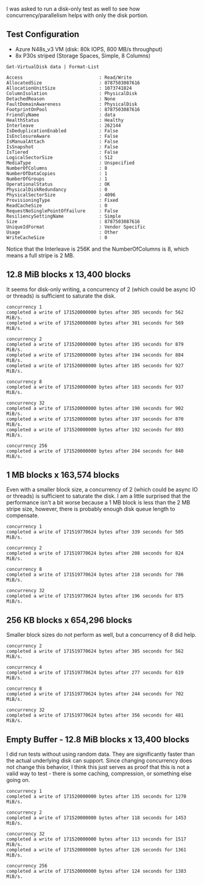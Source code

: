 I was asked to run a disk-only test as well to see how concurrency/parallelism helps with only the disk portion.

## Test Configuration

-   Azure N48s_v3 VM (disk: 80k IOPS, 800 MB/s throughput)
-   8x P30s striped (Storage Spaces, Simple, 8 Columns)

```
Get-VirtualDisk data | Format-List

Access                            : Read/Write
AllocatedSize                     : 8787503087616
AllocationUnitSize                : 1073741824
ColumnIsolation                   : PhysicalDisk
DetachedReason                    : None
FaultDomainAwareness              : PhysicalDisk
FootprintOnPool                   : 8787503087616
FriendlyName                      : data
HealthStatus                      : Healthy
Interleave                        : 262144
IsDeduplicationEnabled            : False
IsEnclosureAware                  : False
IsManualAttach                    : False
IsSnapshot                        : False
IsTiered                          : False
LogicalSectorSize                 : 512
MediaType                         : Unspecified
NumberOfColumns                   : 8
NumberOfDataCopies                : 1
NumberOfGroups                    : 1
OperationalStatus                 : OK
PhysicalDiskRedundancy            : 0
PhysicalSectorSize                : 4096
ProvisioningType                  : Fixed
ReadCacheSize                     : 0
RequestNoSinglePointOfFailure     : False
ResiliencySettingName             : Simple
Size                              : 8787503087616
UniqueIdFormat                    : Vendor Specific
Usage                             : Other
WriteCacheSize                    : 0
```

Notice that the Interleave is 256K and the NumberOfColumns is 8, which means a full stripe is 2 MB.

## 12.8 MiB blocks x 13,400 blocks

It seems for disk-only writing, a concurrency of 2 (which could be async IO or threads) is sufficient to saturate the disk.

```
concurrency 1
completed a write of 171520000000 bytes after 305 seconds for 562 MiB/s.
completed a write of 171520000000 bytes after 301 seconds for 569 MiB/s.

concurrency 2
completed a write of 171520000000 bytes after 195 seconds for 879 MiB/s.
completed a write of 171520000000 bytes after 194 seconds for 884 MiB/s.
completed a write of 171520000000 bytes after 185 seconds for 927 MiB/s.

concurrency 8
completed a write of 171520000000 bytes after 183 seconds for 937 MiB/s.

concurrency 32
completed a write of 171520000000 bytes after 190 seconds for 902 MiB/s.
completed a write of 171520000000 bytes after 197 seconds for 870 MiB/s.
completed a write of 171520000000 bytes after 192 seconds for 893 MiB/s.

concurrency 256
completed a write of 171520000000 bytes after 204 seconds for 840 MiB/s.
```

## 1 MB blocks x 163,574 blocks

Even with a smaller block size, a concurrency of 2 (which could be async IO or threads) is sufficient to saturate the disk. I am a little surprised that the performance isn't a bit worse because a 1 MB block is less than the 2 MB stripe size, however, there is probably enough disk queue length to compensate.

```
concurrency 1
completed a write of 171519770624 bytes after 339 seconds for 505 MiB/s.

concurrency 2
completed a write of 171519770624 bytes after 208 seconds for 824 MiB/s.

concurrency 8
completed a write of 171519770624 bytes after 218 seconds for 786 MiB/s.

concurrency 32
completed a write of 171519770624 bytes after 196 seconds for 875 MiB/s.
```

## 256 KB blocks x 654,296 blocks

Smaller block sizes do not perform as well, but a concurrency of 8 did help.

```
concurrency 2
completed a write of 171519770624 bytes after 305 seconds for 562 MiB/s.

concurrency 4
completed a write of 171519770624 bytes after 277 seconds for 619 MiB/s.

concurrency 8
completed a write of 171519770624 bytes after 244 seconds for 702 MiB/s.

concurrency 32
completed a write of 171519770624 bytes after 356 seconds for 481 MiB/s.
```

## Empty Buffer - 12.8 MiB blocks x 13,400 blocks

I did run tests without using random data. They are significantly faster than the actual underlying disk can support. Since changing concurrency does not change this behavior, I think this just serves as proof that this is not a valid way to test - there is some caching, compression, or something else going on.

```
concurrency 1
completed a write of 171520000000 bytes after 135 seconds for 1270 MiB/s.

concurrency 2
completed a write of 171520000000 bytes after 118 seconds for 1453 MiB/s.

concurrency 32
completed a write of 171520000000 bytes after 113 seconds for 1517 MiB/s.
completed a write of 171520000000 bytes after 126 seconds for 1361 MiB/s.

concurrency 256
completed a write of 171520000000 bytes after 124 seconds for 1383 MiB/s.
```
